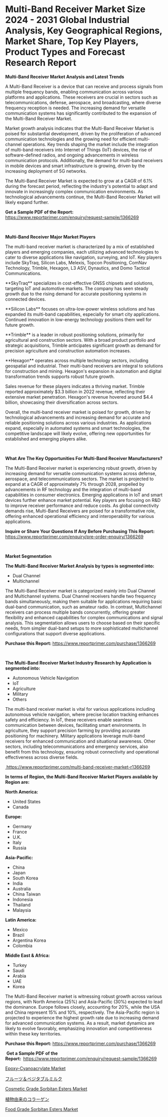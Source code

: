 <p><h1>Multi-Band Receiver Market Size 2024 - 2031 Global Industrial Analysis, Key Geographical Regions, Market Share, Top Key Players, Product Types and Forecast Research Report</h1></p><p><strong>Multi-Band Receiver Market Analysis and Latest Trends</strong></p>
<p><p>A Multi-Band Receiver is a device that can receive and process signals from multiple frequency bands, enabling communication across various platforms and applications. These receivers are crucial in sectors such as telecommunications, defense, aerospace, and broadcasting, where diverse frequency reception is needed. The increasing demand for versatile communication systems has significantly contributed to the expansion of the Multi-Band Receiver Market.</p><p>Market growth analysis indicates that the Multi-Band Receiver Market is poised for substantial development, driven by the proliferation of advanced communication technologies and the growing need for efficient multi-channel operations. Key trends shaping the market include the integration of multi-band receivers into Internet of Things (IoT) devices, the rise of software-defined radios, and ongoing advancements in wireless communication protocols. Additionally, the demand for multi-band receivers in mobile devices and smart infrastructure is growing, driven by the increasing deployment of 5G networks.</p><p>The Multi-Band Receiver Market is expected to grow at a CAGR of 6.1% during the forecast period, reflecting the industry's potential to adapt and innovate in increasingly complex communication environments. As technological advancements continue, the Multi-Band Receiver Market will likely expand further.</p></p>
<p><strong>Get a Sample PDF of the Report:&nbsp;</strong> <a href="https://www.reportprimer.com/enquiry/request-sample/1366269">https://www.reportprimer.com/enquiry/request-sample/1366269</a></p>
<p>&nbsp;</p>
<p><strong>Multi-Band Receiver Major Market Players</strong></p>
<p><p>The multi-band receiver market is characterized by a mix of established players and emerging companies, each utilizing advanced technologies to cater to diverse applications like navigation, surveying, and IoT. Key players include SkyTraq, Silicon Labs, Melexis, Topcon Positioning, ComNav Technology, Trimble, Hexagon, L3 ASV, Dynautics, and Domo Tactical Communications.</p><p>**SkyTraq** specializes in cost-effective GNSS chipsets and solutions, targeting IoT and automotive markets. The company has seen steady growth due to the rising demand for accurate positioning systems in connected devices.</p><p>**Silicon Labs** focuses on ultra-low-power wireless solutions and has expanded its multi-band capabilities, especially for smart city applications. Continued innovation in low-energy technology positions them well for future growth.</p><p>**Trimble** is a leader in robust positioning solutions, primarily for agricultural and construction sectors. With a broad product portfolio and strategic acquisitions, Trimble anticipates significant growth as demand for precision agriculture and construction automation increases.</p><p>**Hexagon** operates across multiple technology sectors, including geospatial and industrial. Their multi-band receivers are integral to solutions for construction and mining. Hexagon's expansion in automation and digital transformation trends supports robust future growth.</p><p>Sales revenue for these players indicates a thriving market. Trimble reported approximately $3.3 billion in 2022 revenue, reflecting their extensive market penetration. Hexagon's revenue hovered around $4.4 billion, showcasing their diversification across sectors.</p><p>Overall, the multi-band receiver market is poised for growth, driven by technological advancements and increasing demand for accurate and reliable positioning solutions across various industries. As applications expand, especially in automated systems and smart technologies, the competitive landscape will likely evolve, offering new opportunities for established and emerging players alike.</p></p>
<p>&nbsp;</p>
<p><strong>What Are The Key Opportunities For Multi-Band Receiver Manufacturers?</strong></p>
<p><p>The Multi-Band Receiver market is experiencing robust growth, driven by increasing demand for versatile communication systems across defense, aerospace, and telecommunications sectors. The market is projected to expand at a CAGR of approximately 7% through 2028, propelled by advancements in RF technology and the integration of multi-band capabilities in consumer electronics. Emerging applications in IoT and smart devices further enhance market potential. Key players are focusing on R&D to improve receiver performance and reduce costs. As global connectivity demands rise, Multi-Band Receivers are poised for a transformative role, offering enhanced operational efficiency and interoperability for various applications.</p></p>
<p><strong>Inquire or Share Your Questions If Any Before Purchasing This Report:</strong> <a href="https://www.reportprimer.com/enquiry/pre-order-enquiry/1366269">https://www.reportprimer.com/enquiry/pre-order-enquiry/1366269</a></p>
<p>&nbsp;</p>
<p><strong>Market Segmentation</strong></p>
<p><strong>The Multi-Band Receiver Market Analysis by types is segmented into:</strong></p>
<p><ul><li>Dual Channel</li><li>Multichannel</li></ul></p>
<p><p>The Multi-Band Receiver market is categorized mainly into Dual Channel and Multichannel systems. Dual Channel receivers handle two frequency bands simultaneously, making them suitable for applications requiring basic dual-band communication, such as amateur radio. In contrast, Multichannel receivers can process multiple bands concurrently, offering greater flexibility and enhanced capabilities for complex communications and signal analysis. This segmentation allows users to choose based on their specific needs, from simpler dual-band setups to more sophisticated multichannel configurations that support diverse applications.</p></p>
<p><strong>Purchase this Report:&nbsp;</strong><a href="https://www.reportprimer.com/purchase/1366269">https://www.reportprimer.com/purchase/1366269</a></p>
<p>&nbsp;</p>
<p><strong>The Multi-Band Receiver Market Industry Research by Application is segmented into:</strong></p>
<p><ul><li>Autonomous Vehicle Navigation</li><li>IoT</li><li>Agriculture</li><li>Military</li><li>Others</li></ul></p>
<p><p>The multi-band receiver market is vital for various applications including autonomous vehicle navigation, where precise location tracking enhances safety and efficiency. In IoT, these receivers enable seamless communication between devices, facilitating smart environments. In agriculture, they support precision farming by providing accurate positioning for machinery. Military applications leverage multi-band receivers for enhanced communication and situational awareness. Other sectors, including telecommunications and emergency services, also benefit from this technology, ensuring robust connectivity and operational effectiveness across diverse fields.</p></p>
<p><a href="https://www.reportprimer.com/multi-band-receiver-market-r1366269">&nbsp;https://www.reportprimer.com/multi-band-receiver-market-r1366269</a></p>
<p><strong>In terms of Region, the Multi-Band Receiver Market Players available by Region are:</strong></p>
<p>
    <p> <strong> North America: </strong>
        <ul>
            <li>United States</li>
            <li>Canada</li>
        </ul>
        </p> 
    <p> <strong> Europe: </strong>
        <ul>
            <li>Germany</li>
            <li>France</li>
            <li>U.K.</li>
            <li>Italy</li>
            <li>Russia</li>
        </ul>
        </p> 
    <p> <strong> Asia-Pacific: </strong>
        <ul>
            <li>China</li>
            <li>Japan</li>
            <li>South Korea</li>
            <li>India</li>
            <li>Australia</li>
            <li>China Taiwan</li>
            <li>Indonesia</li>
            <li>Thailand</li>
            <li>Malaysia</li>
        </ul>
        </p> 
    <p> <strong> Latin America: </strong>
        <ul>
            <li>Mexico</li>
            <li>Brazil</li>
            <li>Argentina Korea</li>
            <li>Colombia</li>
        </ul>
        </p> 
    <p> <strong> Middle East & Africa: </strong>
        <ul>
            <li>Turkey</li>
            <li>Saudi</li>
            <li>Arabia</li>
            <li>UAE</li>
            <li>Korea</li>
        </ul>
    </p>
    </p>
<p><p>The Multi-Band Receiver market is witnessing robust growth across various regions, with North America (25%) and Asia-Pacific (30%) expected to lead the dominance. Europe follows closely, accounting for 20%, while the USA and China represent 15% and 10%, respectively. The Asia-Pacific region is projected to experience the highest growth rate due to increasing demand for advanced communication systems. As a result, market dynamics are likely to evolve favorably, emphasizing innovation and competitiveness within these key territories.</p></p>
<p><strong>Purchase this Report: </strong><a href="https://www.reportprimer.com/purchase/1366269">https://www.reportprimer.com/purchase/1366269</a></p>
<p>&nbsp;<strong>Get a Sample PDF of the Report:&nbsp;&nbsp;</strong><a href="https://www.reportprimer.com/enquiry/request-sample/1366269">https://www.reportprimer.com/enquiry/request-sample/1366269</a></p>
<p><strong></strong></p>
<p><p><a href="https://medium.com/@nemesis2824/future-trends-in-global-epoxy-cyanoacrylate-market-market-insights-and-analysis-from-2024-to-2031-3f4f5e2e1fce">Epoxy-Cyanoacrylate Market</a></p><p><a href="https://medium.com/@naodanhluon8/%E6%9E%9C%E7%89%A9-%E9%87%8E%E8%8F%9C%E3%83%9F%E3%83%AB%E3%82%AF%E5%B8%82%E5%A0%B4%E3%81%AE%E3%83%88%E3%83%AC%E3%83%B3%E3%83%89%E3%81%A8%E5%88%86%E6%9E%90-2024%E5%B9%B4%E3%81%8B%E3%82%892031%E5%B9%B4%E3%81%AE%E5%B0%86%E6%9D%A5%E6%88%90%E9%95%B7%E3%81%AE%E3%81%9F%E3%82%81%E3%81%AE%E6%A9%9F%E4%BC%9A%E3%81%A8%E8%AA%B2%E9%A1%8C-a9250b585d51?postPublishedType=repub">フルーツ＆ベジタブルミルク</a></p><p><a href="https://issuu.com/reportprime-2/docs/cosmetic-grade-sorbitan-esters-mark_9af9313eed9349">Cosmetic Grade Sorbitan Esters Market</a></p><p><a href="https://medium.com/@naodanhluon8/%E6%88%A6%E7%95%A5%E7%9A%84%E5%B8%82%E5%A0%B4%E3%82%A4%E3%83%B3%E3%82%B5%E3%82%A4%E3%83%88-%E3%82%B0%E3%83%AD%E3%83%BC%E3%83%90%E3%83%AB%E3%81%AA%E6%A4%8D%E7%89%A9%E7%94%B1%E6%9D%A5%E3%82%B3%E3%83%A9%E3%83%BC%E3%82%B2%E3%83%B3%E5%B8%82%E5%A0%B4%E3%81%AE%E5%8B%95%E5%90%91-2024%E5%B9%B4-2031%E5%B9%B4-85cad6497e40?postPublishedType=repub">植物由来のコラーゲン</a></p><p><a href="https://issuu.com/reportprime-2/docs/food-grade-sorbitan-esters-market-s_e129dfcbd29933">Food Grade Sorbitan Esters Market</a></p></p>
